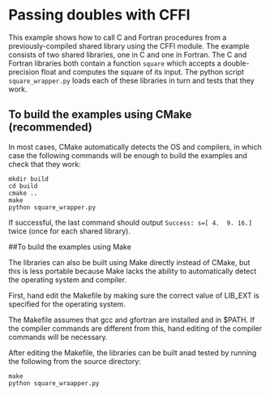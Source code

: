 # Passing doubles with CFFI

This example shows how to call C and Fortran procedures from a previously-compiled shared library using the CFFI module. The example consists of two shared libraries, one in C and one in Fortran. The C and Fortran libraries both contain a function `square` which accepts a double-precision float and computes the square of its input. The python script `square_wrapper.py` loads each of these libraries in turn and tests that they work.

## To build the examples using CMake (recommended)

In most cases, CMake automatically detects the OS and compilers, in which case the following commands will be enough to build the examples and check that they work:

```
mkdir build
cd build
cmake ..
make
python square_wrapper.py
```

If successful, the last command should output `Success: s=[ 4.  9. 16.]` twice (once for each shared library).

##To build the examples using Make

The libraries can also be built using Make directly instead of CMake, but this is less portable because Make lacks the ability to automatically detect the operating system and compiler.

First, hand edit the Makefile by making sure the correct value of LIB_EXT is specified for the operating system.

The Makefile assumes that gcc and gfortran are installed and in $PATH. If the compiler commands are different from this, hand editing of the compiler commands will be necessary.

After editing the Makefile, the libraries can be built anad tested by running the following from the source directory:

```
make
python square_wraapper.py
```
